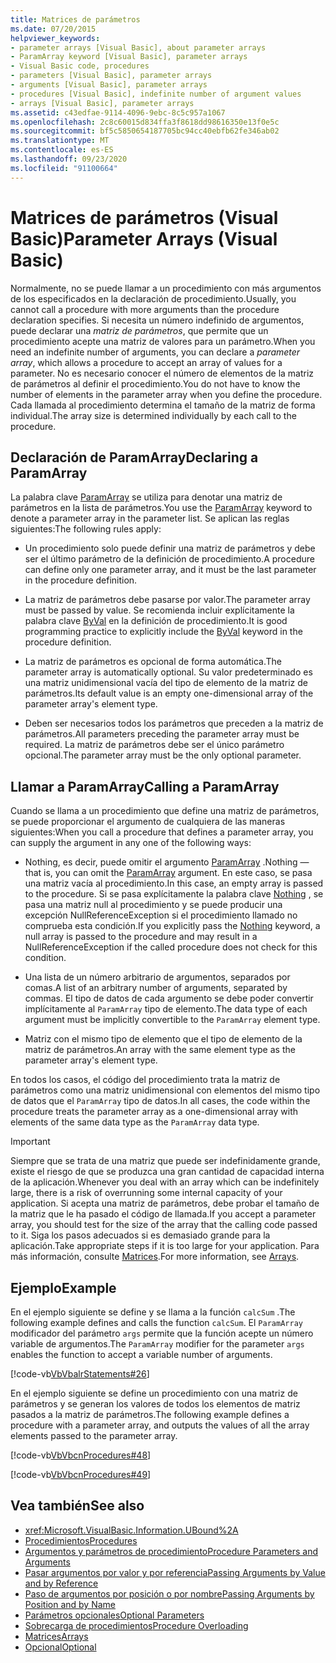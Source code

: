 ```yaml
---
title: Matrices de parámetros
ms.date: 07/20/2015
helpviewer_keywords:
- parameter arrays [Visual Basic], about parameter arrays
- ParamArray keyword [Visual Basic], parameter arrays
- Visual Basic code, procedures
- parameters [Visual Basic], parameter arrays
- arguments [Visual Basic], parameter arrays
- procedures [Visual Basic], indefinite number of argument values
- arrays [Visual Basic], parameter arrays
ms.assetid: c43edfae-9114-4096-9ebc-8c5c957a1067
ms.openlocfilehash: 2c8c60015d834ffa3f8618dd98616350e13f0e5c
ms.sourcegitcommit: bf5c5850654187705bc94cc40ebfb62fe346ab02
ms.translationtype: MT
ms.contentlocale: es-ES
ms.lasthandoff: 09/23/2020
ms.locfileid: "91100664"
---
```

# <a name="parameter-arrays-visual-basic"></a><span data-ttu-id="148bf-102">Matrices de parámetros (Visual Basic)</span><span class="sxs-lookup"><span data-stu-id="148bf-102">Parameter Arrays (Visual Basic)</span></span>

<span data-ttu-id="148bf-103">Normalmente, no se puede llamar a un procedimiento con más argumentos de los especificados en la declaración de procedimiento.</span><span class="sxs-lookup"><span data-stu-id="148bf-103">Usually, you cannot call a procedure with more arguments than the procedure declaration specifies.</span></span> <span data-ttu-id="148bf-104">Si necesita un número indefinido de argumentos, puede declarar una *matriz de parámetros*, que permite que un procedimiento acepte una matriz de valores para un parámetro.</span><span class="sxs-lookup"><span data-stu-id="148bf-104">When you need an indefinite number of arguments, you can declare a *parameter array*, which allows a procedure to accept an array of values for a parameter.</span></span> <span data-ttu-id="148bf-105">No es necesario conocer el número de elementos de la matriz de parámetros al definir el procedimiento.</span><span class="sxs-lookup"><span data-stu-id="148bf-105">You do not have to know the number of elements in the parameter array when you define the procedure.</span></span> <span data-ttu-id="148bf-106">Cada llamada al procedimiento determina el tamaño de la matriz de forma individual.</span><span class="sxs-lookup"><span data-stu-id="148bf-106">The array size is determined individually by each call to the procedure.</span></span>  
  
## <a name="declaring-a-paramarray"></a><span data-ttu-id="148bf-107">Declaración de ParamArray</span><span class="sxs-lookup"><span data-stu-id="148bf-107">Declaring a ParamArray</span></span>  

 <span data-ttu-id="148bf-108">La palabra clave [ParamArray](../../../language-reference/modifiers/paramarray.md) se utiliza para denotar una matriz de parámetros en la lista de parámetros.</span><span class="sxs-lookup"><span data-stu-id="148bf-108">You use the [ParamArray](../../../language-reference/modifiers/paramarray.md) keyword to denote a parameter array in the parameter list.</span></span> <span data-ttu-id="148bf-109">Se aplican las reglas siguientes:</span><span class="sxs-lookup"><span data-stu-id="148bf-109">The following rules apply:</span></span>  
  
- <span data-ttu-id="148bf-110">Un procedimiento solo puede definir una matriz de parámetros y debe ser el último parámetro de la definición de procedimiento.</span><span class="sxs-lookup"><span data-stu-id="148bf-110">A procedure can define only one parameter array, and it must be the last parameter in the procedure definition.</span></span>  
  
- <span data-ttu-id="148bf-111">La matriz de parámetros debe pasarse por valor.</span><span class="sxs-lookup"><span data-stu-id="148bf-111">The parameter array must be passed by value.</span></span> <span data-ttu-id="148bf-112">Se recomienda incluir explícitamente la palabra clave [ByVal](../../../language-reference/modifiers/byval.md) en la definición de procedimiento.</span><span class="sxs-lookup"><span data-stu-id="148bf-112">It is good programming practice to explicitly include the [ByVal](../../../language-reference/modifiers/byval.md) keyword in the procedure definition.</span></span>  
  
- <span data-ttu-id="148bf-113">La matriz de parámetros es opcional de forma automática.</span><span class="sxs-lookup"><span data-stu-id="148bf-113">The parameter array is automatically optional.</span></span> <span data-ttu-id="148bf-114">Su valor predeterminado es una matriz unidimensional vacía del tipo de elemento de la matriz de parámetros.</span><span class="sxs-lookup"><span data-stu-id="148bf-114">Its default value is an empty one-dimensional array of the parameter array's element type.</span></span>  
  
- <span data-ttu-id="148bf-115">Deben ser necesarios todos los parámetros que preceden a la matriz de parámetros.</span><span class="sxs-lookup"><span data-stu-id="148bf-115">All parameters preceding the parameter array must be required.</span></span> <span data-ttu-id="148bf-116">La matriz de parámetros debe ser el único parámetro opcional.</span><span class="sxs-lookup"><span data-stu-id="148bf-116">The parameter array must be the only optional parameter.</span></span>  
  
## <a name="calling-a-paramarray"></a><span data-ttu-id="148bf-117">Llamar a ParamArray</span><span class="sxs-lookup"><span data-stu-id="148bf-117">Calling a ParamArray</span></span>  

 <span data-ttu-id="148bf-118">Cuando se llama a un procedimiento que define una matriz de parámetros, se puede proporcionar el argumento de cualquiera de las maneras siguientes:</span><span class="sxs-lookup"><span data-stu-id="148bf-118">When you call a procedure that defines a parameter array, you can supply the argument in any one of the following ways:</span></span>  
  
- <span data-ttu-id="148bf-119">Nothing, es decir, puede omitir el argumento [ParamArray](../../../language-reference/modifiers/paramarray.md) .</span><span class="sxs-lookup"><span data-stu-id="148bf-119">Nothing — that is, you can omit the [ParamArray](../../../language-reference/modifiers/paramarray.md) argument.</span></span> <span data-ttu-id="148bf-120">En este caso, se pasa una matriz vacía al procedimiento.</span><span class="sxs-lookup"><span data-stu-id="148bf-120">In this case, an empty array is passed to the procedure.</span></span> <span data-ttu-id="148bf-121">Si se pasa explícitamente la palabra clave [Nothing](../../../language-reference/nothing.md) , se pasa una matriz null al procedimiento y se puede producir una excepción NullReferenceException si el procedimiento llamado no comprueba esta condición.</span><span class="sxs-lookup"><span data-stu-id="148bf-121">If you explicitly pass the [Nothing](../../../language-reference/nothing.md) keyword, a null array is passed to the procedure and may result in a NullReferenceException if the called procedure does not check for this condition.</span></span>
  
- <span data-ttu-id="148bf-122">Una lista de un número arbitrario de argumentos, separados por comas.</span><span class="sxs-lookup"><span data-stu-id="148bf-122">A list of an arbitrary number of arguments, separated by commas.</span></span> <span data-ttu-id="148bf-123">El tipo de datos de cada argumento se debe poder convertir implícitamente al `ParamArray` tipo de elemento.</span><span class="sxs-lookup"><span data-stu-id="148bf-123">The data type of each argument must be implicitly convertible to the `ParamArray` element type.</span></span>  
  
- <span data-ttu-id="148bf-124">Matriz con el mismo tipo de elemento que el tipo de elemento de la matriz de parámetros.</span><span class="sxs-lookup"><span data-stu-id="148bf-124">An array with the same element type as the parameter array's element type.</span></span>  
  
 <span data-ttu-id="148bf-125">En todos los casos, el código del procedimiento trata la matriz de parámetros como una matriz unidimensional con elementos del mismo tipo de datos que el `ParamArray` tipo de datos.</span><span class="sxs-lookup"><span data-stu-id="148bf-125">In all cases, the code within the procedure treats the parameter array as a one-dimensional array with elements of the same data type as the `ParamArray` data type.</span></span>  
  
> [!IMPORTANT]
> <span data-ttu-id="148bf-126">Siempre que se trata de una matriz que puede ser indefinidamente grande, existe el riesgo de que se produzca una gran cantidad de capacidad interna de la aplicación.</span><span class="sxs-lookup"><span data-stu-id="148bf-126">Whenever you deal with an array which can be indefinitely large, there is a risk of overrunning some internal capacity of your application.</span></span> <span data-ttu-id="148bf-127">Si acepta una matriz de parámetros, debe probar el tamaño de la matriz que le ha pasado el código de llamada.</span><span class="sxs-lookup"><span data-stu-id="148bf-127">If you accept a parameter array, you should test for the size of the array that the calling code passed to it.</span></span> <span data-ttu-id="148bf-128">Siga los pasos adecuados si es demasiado grande para la aplicación.</span><span class="sxs-lookup"><span data-stu-id="148bf-128">Take appropriate steps if it is too large for your application.</span></span> <span data-ttu-id="148bf-129">Para más información, consulte [Matrices](../arrays/index.md).</span><span class="sxs-lookup"><span data-stu-id="148bf-129">For more information, see [Arrays](../arrays/index.md).</span></span>  
  
## <a name="example"></a><span data-ttu-id="148bf-130">Ejemplo</span><span class="sxs-lookup"><span data-stu-id="148bf-130">Example</span></span>  

 <span data-ttu-id="148bf-131">En el ejemplo siguiente se define y se llama a la función `calcSum` .</span><span class="sxs-lookup"><span data-stu-id="148bf-131">The following example defines and calls the function `calcSum`.</span></span> <span data-ttu-id="148bf-132">El `ParamArray` modificador del parámetro `args` permite que la función acepte un número variable de argumentos.</span><span class="sxs-lookup"><span data-stu-id="148bf-132">The `ParamArray` modifier for the parameter `args` enables the function to accept a variable number of arguments.</span></span>  
  
 [!code-vb[VbVbalrStatements#26](~/samples/snippets/visualbasic/VS_Snippets_VBCSharp/VbVbalrStatements/VB/Class1.vb#26)]  
  
 <span data-ttu-id="148bf-133">En el ejemplo siguiente se define un procedimiento con una matriz de parámetros y se generan los valores de todos los elementos de matriz pasados a la matriz de parámetros.</span><span class="sxs-lookup"><span data-stu-id="148bf-133">The following example defines a procedure with a parameter array, and outputs the values of all the array elements passed to the parameter array.</span></span>  
  
 [!code-vb[VbVbcnProcedures#48](~/samples/snippets/visualbasic/VS_Snippets_VBCSharp/VbVbcnProcedures/VB/Class1.vb#48)]  
  
 [!code-vb[VbVbcnProcedures#49](~/samples/snippets/visualbasic/VS_Snippets_VBCSharp/VbVbcnProcedures/VB/Class1.vb#49)]  
  
## <a name="see-also"></a><span data-ttu-id="148bf-134">Vea también</span><span class="sxs-lookup"><span data-stu-id="148bf-134">See also</span></span>

- <xref:Microsoft.VisualBasic.Information.UBound%2A>
- [<span data-ttu-id="148bf-135">Procedimientos</span><span class="sxs-lookup"><span data-stu-id="148bf-135">Procedures</span></span>](./index.md)
- [<span data-ttu-id="148bf-136">Argumentos y parámetros de procedimiento</span><span class="sxs-lookup"><span data-stu-id="148bf-136">Procedure Parameters and Arguments</span></span>](./procedure-parameters-and-arguments.md)
- [<span data-ttu-id="148bf-137">Pasar argumentos por valor y por referencia</span><span class="sxs-lookup"><span data-stu-id="148bf-137">Passing Arguments by Value and by Reference</span></span>](./passing-arguments-by-value-and-by-reference.md)
- [<span data-ttu-id="148bf-138">Paso de argumentos por posición o por nombre</span><span class="sxs-lookup"><span data-stu-id="148bf-138">Passing Arguments by Position and by Name</span></span>](./passing-arguments-by-position-and-by-name.md)
- [<span data-ttu-id="148bf-139">Parámetros opcionales</span><span class="sxs-lookup"><span data-stu-id="148bf-139">Optional Parameters</span></span>](./optional-parameters.md)
- [<span data-ttu-id="148bf-140">Sobrecarga de procedimientos</span><span class="sxs-lookup"><span data-stu-id="148bf-140">Procedure Overloading</span></span>](./procedure-overloading.md)
- [<span data-ttu-id="148bf-141">Matrices</span><span class="sxs-lookup"><span data-stu-id="148bf-141">Arrays</span></span>](../arrays/index.md)
- [<span data-ttu-id="148bf-142">Opcional</span><span class="sxs-lookup"><span data-stu-id="148bf-142">Optional</span></span>](../../../language-reference/modifiers/optional.md)
